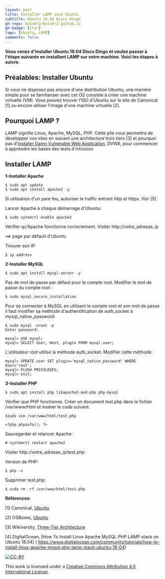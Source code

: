 ```yaml
---
layout: post
title: Installer LAMP sous Ubuntu 
subtitle: Ubuntu 19.04 Disco Dingo 
gh-repo: 0xSs0rZ/0xSs0rZ.github.io
gh-badge: [star]
tags: [Ubuntu, LAMP]
comments: false
---
```


**Vous venez d'installer Ubuntu 19.04 Disco Dingo et voulez passer à l'étape suivante en installant LAMP sur votre machine. Voici les étapes à suivre.**

## Préalables: Installer Ubuntu

Si vous ne disposez pas encore d'une distribution Ubuntu, une manière simple pour se familiariser avec cet OS consiste à créer une machine virtuelle (VM). Vous pouvez trouver l'ISO d'Ubuntu sur le site de Canonical [1] ou encore utiliser l'image d'une machine virtuelle [2].

## Pourquoi LAMP ?

LAMP signifie Linux, Apache, MySQL, PHP. Cette pile vous permettra de développer vos sites en suivant une architecture trois tiers [3] et pourquoi pas d'[installer Damn Vulnerable Web Application](https://0xss0rz.github.io/2019-08-18-installer-DVWA/), DVWA, pour commencer à apprendre les bases des tests d'intrusion


## Installer LAMP

**1-Installer Apache**

~~~
$ sudo apt update
$ sudo apt install apache2 -y
~~~

Si utilisation d'un pare feu, autoriser le traffic entrant http et https. Voir [5]

Lancer Apache à chaque démarrage d'Ubuntu:

~~~
$ sudo sytemctl enable apache2
~~~

Vérifier qu'Apache fonctionne correctement. Visiter http://votre_adresse_ip   

==> page par défault d'Ubuntu

Trouver son IP:

~~~
$ ip address
~~~

**2-Installer MySQL**

~~~
$ sudo apt install mysql-server -y 
~~~

Pas de mot de passe par défaut pour le compte root. Modifier le mot de passe du compte root :

~~~
$ sudo mysql_secure_installation
~~~

Pour se connecter à MySQL en utilisant le compte root et son mot de passe il faut modifier sa méthode d'authentification de auth_socket à mysql_native_password:

~~~
$ sudo mysql -uroot -p
Enter password: 

mysql> USE mysql; 
mysql> SELECT User, Host, plugin FROM mysql.user; 
~~~

L'utilisateur root utilise la méthode auth_socket. Modifier cette méthode: 

~~~
mysql> UPDATE user SET plugin='mysql_native_password' WHERE User='root'; 
mysql> FLUSH PRIVILEGES; 
mysql> exit; 
~~~

**3-Installer PHP**

~~~
$ sudo apt install php libapache2-mod-php php-mysql 
~~~

Vérifier que PHP fonctionne. Créer un document test.php dans le fichier /var/www/html et insérer le code suivant:

~~~
$sudo vim /var/www/html/test.php
~~~


~~~
<?php phpinfo(); ?>  
~~~

Sauvegarder et relancer Apache:

~~~
# systemctl restart apache2  
~~~

Visiter http://votre_adresse_ip/test.php  

Version de PHP:

~~~
$ php -v
~~~

Supprimer test.php:

~~~
$ sudo rm -rf /var/www/html/test.php
~~~

**Références:**

[1] Canonical, [Ubuntu]( https://ubuntu.com/)

[2] OSBoxes, [Ubuntu]( https://www.osboxes.org/ubuntu/)

[3] Wikiversity, [Three-Tier Architecture]( https://en.wikiversity.org/wiki/Three-Tier_Architecture)

[4] DigitalOcean, [How To Install Linux Apache MySQL PHP LAMP stack on Ubuntu 18.04] ( https://www.digitalocean.com/community/tutorials/how-to-install-linux-apache-mysql-php-lamp-stack-ubuntu-18-04)


[![CC-BY](https://mirrors.creativecommons.org/presskit/buttons/88x31/svg/by.svg)](https://creativecommons.org/licenses/by/4.0/)

This work is licensed under a [Creative Commons Attribution 4.0 International License](https://creativecommons.org/licenses/by/4.0/).

